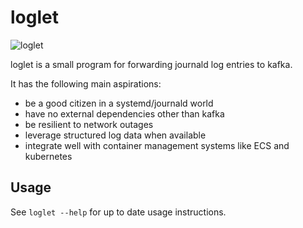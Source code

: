 # loglet

![loglet](https://s-media-cache-ak0.pinimg.com/236x/e5/b3/50/e5b3508803a66dfbac17ec646b1e1883.jpg "loglet")

loglet is a small program for forwarding journald log entries to kafka.

It has the following main aspirations:

- be a good citizen in a systemd/journald world
- have no external dependencies other than kafka
- be resilient to network outages
- leverage structured log data when available
- integrate well with container management systems like ECS and kubernetes

## Usage

See `loglet --help` for up to date usage instructions.

